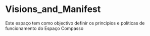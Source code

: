 # Visions_and_Manifest
Este espaço tem como objectivo definir os princípios e políticas de funcionamento do Espaço Compasso
